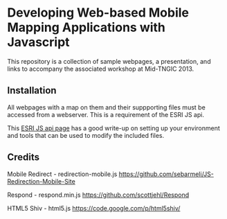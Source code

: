 Developing Web-based Mobile Mapping Applications with Javascript
===========================

This repository is a collection of sample webpages, a presentation, and links to accompany the associated workshop at Mid-TNGIC 2013.

Installation
---------------------------
All webpages with a map on them and their suppporting files must be accessed from a webserver. This is a requirement of the ESRI JS api.

This [ESRI JS api page](https://developers.arcgis.com/en/javascript/jshelp/intro_devenv.html) has a good write-up on setting up your environment and tools that can be used to modify the included files.

Credits
---------------------------
Mobile Redirect - redirection-mobile.js
https://github.com/sebarmeli/JS-Redirection-Mobile-Site

Respond - respond.min.js
https://github.com/scottjehl/Respond

HTML5 Shiv - html5.js
https://code.google.com/p/html5shiv/